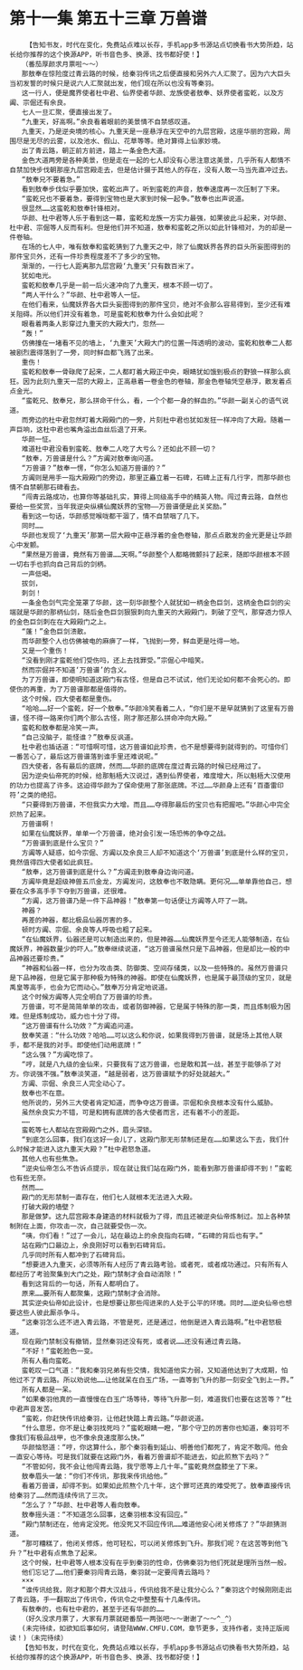 # 第十一集 第五十三章 万兽谱
        【告知书友，时代在变化，免费站点难以长存，手机app多书源站点切换看书大势所趋，站长给你推荐的这个换源APP，听书音色多、换源、找书都好使！】
       （番茄厚颜求月票啦～～）
       那敖奉在惊险度过青云路的时候，给秦羽传讯之后便直接和另外六人汇聚了。因为六大巨头当初发誓的时候只是说六人汇聚就出发，他们现在所以也没有等秦羽。
       这一行人，便是魔界使者杜中君、仙界使者华颜、龙族使者敖奉、妖界使者蛮乾，以及方阗、宗倔还有余良。
       七人一旦汇聚，便直接出发了。
       “九重天，好高啊。”余良看着眼前的美景情不自禁感叹道。
       九重天，乃是逆央境的核心。九重天是一座悬浮在天空中的九层宫殿，这座华丽的宫殿，周围尽是无尽的云雾，以及池水、假山、花草等等。绝对算得上仙家妙境。
       出了青云路，朝正前方前进，踏上一条金色大道。
       金色大道两旁是各种美景，但是走在一起的七人却没有心思注意这美景，几乎所有人都情不自禁加快步伐朝那座九层宫殿走去，但是估计摄于其他人的存在，没有人敢一马当先直冲过去。
       “敖奉兄不要着急。”
       看到敖奉步伐似乎要加快，蛮乾出声了。听到蛮乾的声音，敖奉速度再一次压制了下来。
       “蛮乾兄也不要着急，要得到宝物也是大家到时候一起争。”敖奉也出声说道。
       很显然……这蛮乾和敖奉针锋相对。
       华颜、杜中君等人乐于看到这一幕，蛮乾和龙族一方实力最强，如果彼此斗起来，对华颜、杜中君、宗倔等人反而有利。但是他们并不知道，敖奉和蛮乾之所以如此针锋相对，为的却是一件卷轴。
       在场的七人中，唯有敖奉和蛮乾猜到了九重天之中，除了仙魔妖界各界的巨头所妄图得到的那件宝贝外，还有一件珍贵程度差不了多少的宝物。
       渐渐的，一行七人距离那九层宫殿‘九重天’只有数百米了。
       犹如电光。
       蛮乾和敖奉几乎是一前一后火速冲向了九重天，根本不顾一切了。
       “两人干什么？”华颜、杜中君等人一怔。
       在他们看来，仙魔妖界各大巨头妄图得到的那件宝贝，绝对不会那么容易得到，至少还有难关阻碍。所以他们并没有着急，可是蛮乾和敖奉为什么会如此呢？
       眼看着两条人影穿过九重天的大殿大门，忽然——
       “轰！”
       仿佛撞在一堵看不见的墙上，‘九重天’大殿大门的位置一阵透明的波动，蛮乾和敖奉二人都被剧烈震得落到了一旁，同时鲜血都飞溅了出来。
       重伤！
       蛮乾和敖奉一骨碌爬了起来，二人都盯着大殿正中央，眼睛犹如饿到极点的野狼一样那么疯狂。因为此刻九重天一层的大殿上，正高悬着一卷金色的卷轴，那金色卷轴凭空悬浮，散发着点点金光。
       “蛮乾兄、敖奉兄，那么拼命干什么，看，一个个都一身的鲜血的。”华颜一副关心的语气说道。
       而旁边的杜中君忽然盯着大殿殿门的一旁，片刻杜中君也犹如发狂一样冲向了大殿。随着一声巨响，这杜中君也嘴角溢出血丝后退了开来。
       华颜一怔。
       难道杜中君没看到蛮乾、敖奉二人吃了大亏么？还如此不顾一切？
       “敖奉，万兽谱是什么？”方阗对敖奉询问道。
       “万兽谱？”敖奉一愣，“你怎么知道万兽谱的？”
       方阗则是用手一指大殿殿门的旁边，那里正矗立着一石碑，石碑上正有几行字，而那华颜也情不自禁朝那石碑看去。
       “闯青云路成功，也算你等基础扎实，算得上同级高手中的精英人物。闯过青云路，自然也要给一些奖赏，当年我逆央纵横仙魔妖界的宝物——万兽谱便是此关奖励。”
       看到这一句话，华颜感觉喉咙都干涸了，情不自禁咽了几下。
       同时……
       华颜也发现了‘九重天’那第一层大殿中正悬浮着的金色卷轴，那点点散发的金光更是让华颜心中发颤。
       “果然是万兽谱，竟然有万兽谱……天啊。”华颜整个人都略微颤抖了起来，随即华颜根本不顾一切右手也抓向自己背后的剑柄。
       一声低喝。
       拔剑，
       刺剑！
       一条金色剑气完全笼罩了华颜，这一刻华颜整个人就犹如一柄金色巨剑，这柄金色巨剑的尖端就是华颜的那柄仙剑，随后金色巨剑狠狠刺向九重天的大殿殿门，刺破了空气，那穿透力惊人的金色巨剑刺在在大殿殿门之上。
       “蓬！”金色巨剑溃散。
       而华颜整个人也仿佛被电的麻痹了一样，飞抛到一旁，鲜血更是吐得一地。
       又是一个重伤！
       “没看到刚才蛮乾他们受伤吗，还上去找罪受。”宗倔心中暗笑。
       然而宗倔并不知道‘万兽谱’的含义。
       为了万兽谱，即使明知道这殿门有古怪，但是自己不试试，他们无论如何都不会死心的。即使伤的再重，为了万兽谱那都是值得的。
       这个时候，四大使者都是重伤。
       “哈哈……好一个蛮乾，好一个敖奉。”华颜冷笑看着二人，“你们是不是早就猜到了这里有万兽谱，怪不得一路来你们两个那么古怪，刚才那还那么拼命冲向大殿。”
       蛮乾和敖奉都是冷笑一声。
       “自己没脑子，能怪谁？”敖奉反讽道。
       杜中君也插话道：“可惜啊可惜，这万兽谱如此珍贵，也不是想要得到就得到的。可惜你们一番苦心了，最后这万兽谱落到谁手里还难说呢。”
       四大使者，各有最后的底牌，然而……华颜的底牌在度过青云路的时候已经用过了。
       因为逆央仙帝死的时候，给那魁梧大汉说过，遇到仙界使者，难度增大，所以魁梧大汉使用的功力也提高了许多。这迫得华颜为了保命使用了那张底牌。不过……华颜身上还有‘百齑雷印符’之类的绝招。
       “只要得到万兽谱，不但我实力大增。而且……夺得那最后的宝贝也有把握吧。”华颜心中完全炽热了起来。
       万兽谱啊！
       如果在仙魔妖界，单单一个万兽谱，绝对会引发一场恐怖的争夺之战。
       “万兽谱到底是什么宝贝？”
       方阗等人疑惑，如今宗倔、方阗以及余良三人却不知道这个‘万兽谱’到底是什么样的宝贝，竟然值得四大使者如此疯狂。
       “敖奉，这万兽谱到底是什么？”方阗走到敖奉身边询问道。
       方阗毕竟是超级神兽五爪金龙，方阗发问，这敖奉也不敢隐瞒。更何况……单单靠他自己，想要在众多高手手下夺到万兽谱，还很难。
       “方阗，这万兽谱乃是一件下品神器！”敖奉第一句话便让方阗等人吓了一跳。
       神器？
       再差的神器，都比极品仙器厉害的多。
       顿时方阗、宗倔、余良等人呼吸也粗了起来。
       “在仙魔妖界，仙器还是可以制造出来的，但是神器……仙魔妖界至今还无人能够制造，在仙魔妖界，神器数量少的吓人。”敖奉继续说道，“这万兽谱虽然只是下品神器，但是却比一般的中品神器还要珍贵。”
       “神器和仙器一样，也分为攻击类、防御类、空间存储类，以及一些特殊的。虽然万兽谱只是下品神器，但是它属于那种极为特殊的神器。即使在仙魔妖界，也是属于最顶级的宝贝，就是禹皇等高手，也会为它而动心。”敖奉万分肯定地说道。
       这个时候方阗等人完全明白了万兽谱的珍贵。
       万兽谱，可不是简简单单的攻击，或者防御神器，它是属于特殊的那一类，而且炼制极为困难。但是炼制成功，威力也十分了得。
       “这万兽谱有什么功效？”方阗追问道。
       敖奉笑道：“什么功效？哈哈……可以这么和你说，如果我得到万兽谱，就是场上其他人联手，都不是我的对手。即使他们动用底牌！”
       “这么强？”方阗吃惊了。
       “哼，就是八九级的金仙来，只要我有了这万兽谱，也是敢和其一战，甚至于能够杀了对方。你说强不强。”敖奉淡笑道，“越是弱者，这万兽谱赋予的好处就越大。”
       方阗、宗倔、余良三人完全动心了。
       敖奉也不在意。
       他所说的，另外三大使者肯定知道，而争夺这万兽谱。宗倔和余良根本没有什么威胁。
       虽然余良实力不错，可是和拥有底牌的各大使者而言，还有着不小的差距。
       ……
       蛮乾等七人都站在宫殿殿门之外，眉头深锁。
       “到底怎么回事，我们在这好一会儿了，这殿门那无形禁制还是在……如果这么下去，我们什么时候才能进入这九重天大殿？”杜中君怒急道。
       其他人也有些焦急。
       “逆央仙帝怎么不告诉点提示，现在就让我们站在殿门外，能看到那万兽谱却得不到！”蛮乾也有些无奈。
       然而……
       殿门的无形禁制一直存在，他们七人就根本无法进入大殿。
       打破大殿的墙壁？
       那是做梦。这九层宫殿本身建造的材料就极为了得，而且还被逆央仙帝炼制过。加上各种禁制附在上面，你攻击一次，自己就要受伤一次。
       “咦，你们看！”过了一会儿，站在最边上的余良指向石碑，“石碑的背后也有字。”
       站在殿门口最边上，余良刚好可以看到石碑背后。
       几乎同时所有人都冲到了石碑背后。
       “想要进入九重天，必须等所有人经历了青云路考验。或者死，或者成功通过。只有所有人都经历了考验聚集到大门之处，殿门禁制才会自动消除！”
       看到这背后的一句话，所有人都明白了。
       原来……要所有人都聚集，这殿门禁制才会消除。
       其实逆央仙帝如此设计，也是想要让那些闯进来的人处于公平的环境。同时……逆央仙帝也想要这些人彼此厮杀争斗。
       “这秦羽怎么还不进入青云路，不管是死，还是通过，他倒是进入青云路啊。”杜中君怒极道。
       现在殿门禁制没有撤销，显然秦羽还没有死，或者说……还没有通过青云路。
       “不好！”蛮乾脸色一变。
       所有人看向蛮乾。
       蛮乾叹一口气道：“我和秦羽兄弟有些交情，我知道他实力弱，又知道他达到了大成期，怕他过不了青云路。所以劝说他……让他就呆在白玉广场，一直等到飞升的那一刻安全飞到上一界。”
       所有人都是一呆。
       “如果秦羽他真的一直慢慢在白玉广场等待，等待飞升那一刻，难道我们也要在这苦等？”杜中君声音发苦。
       “蛮乾，你赶快传讯给秦羽，让他赶快踏上青云路。”华颜说道。
       “什么意思，你不是让秦羽找死吗？”蛮乾眼睛一瞪，“那个守卫的厉害你也知道，秦羽可不像我们有极品战甲，也不像余良速度那么快。”
       华颜恼怒道：“哼，你这算什么，那个秦羽看到延山、明善他们都死了，肯定不敢闯。他会一直安心等待。可是我们就要在这殿门外，看着万兽谱却不能进去，如此煎熬下去吗？”
       “不管如何，我不会让他闯青云路，我宁愿等上几十年。”蛮乾竟然盘膝坐了下来。
       敖奉眉头一皱：“你们不传讯，那我来传讯给他。”
       看着万兽谱，却得不到。如果如此煎熬个几十年，这个罪可还真的难受死了。敖奉直接传讯给秦羽了……然而连续传讯了三次。
       “怎么了？”华颜、杜中君等人看向敖奉。
       敖奉摇头道：“不知道怎么回事，这秦羽根本没有回应。”
       “殿门禁制还在，他肯定没死。他没死又不回应传讯……难道他安心闭关修炼了？”华颜猜测道。
       “那可糟糕了，他闭关修炼，他可轻松，可以闭关修炼到飞升。那我们呢？在这苦等到他飞升？”杜中君有点焦急了起来。
       这个时候，杜中君等人根本没有在乎到秦羽的性命，仿佛秦羽为他们死就是理所当然一般。
       他们忘记了……他们要秦羽闯青云路，秦羽就一定要闯青云路吗？
       ×××
       “谁传讯给我，刚才和那个莽大汉战斗，传讯给我不是让我分心么？”秦羽这个时候刚刚走出了青云路，手一翻取出了传讯令，传讯令之中整整有十几条传讯。
       有敖奉的，也有杜中君的，甚至于还有华颜的……
       （好久没求月票了，大家有月票就砸番茄一两张吧～～谢谢了～～^_^）
       (未完待续，如欲知后事如何，请登陆WWW.CMFU.COM，章节更多，支持作者，支持正版阅读！)（未完待续）
       【告知书友，时代在变化，免费站点难以长存，手机app多书源站点切换看书大势所趋，站长给你推荐的这个换源APP，听书音色多、换源、找书都好使！】